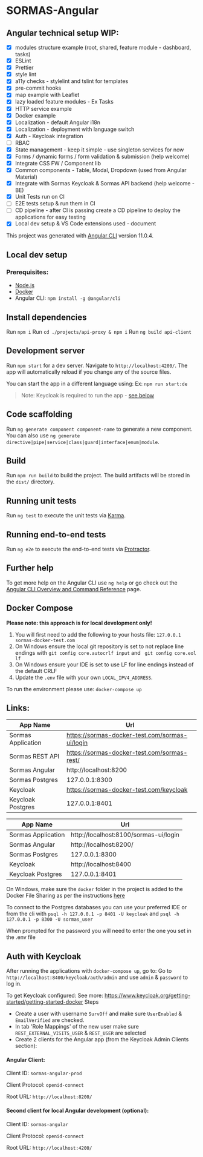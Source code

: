 # SORMAS-Angular

## Angular technical setup WIP:

- [x] modules structure example (root, shared, feature module - dashboard, tasks)
- [x] ESLint
- [x] Prettier
- [x] style lint
- [x] a11y checks - stylelint and tslint for templates
- [x] pre-commit hooks
- [x] map example with Leaflet
- [x] lazy loaded feature modules - Ex Tasks
- [x] HTTP service example
- [x] Docker example
- [x] Localization - default Angular i18n
- [x] Localization - deployment with language switch
- [x] Auth - Keycloak integration
- [ ] RBAC
- [x] State management - keep it simple - use singleton services for now
- [x] Forms / dynamic forms / form validation & submission (help welcome)
- [x] Integrate CSS FW / Component lib
- [x] Common components - Table, Modal, Dropdown (used from Angular Material)
- [x] Integrate with Sormas Keycloak & Sormas API backend (help welcome - BE)
- [x] Unit Tests run on CI
- [ ] E2E tests setup & run them in CI
- [ ] CD pipeline - after CI is passing create a CD pipeline to deploy the applications for easy testing
- [x] Local dev setup & VS Code extensions used - document

This project was generated with [Angular CLI](https://github.com/angular/angular-cli) version 11.0.4.

## Local dev setup

### Prerequisites:

- [Node.js](https://nodejs.org/en/)
- [Docker](https://docs.docker.com/get-docker/)
- Angular CLI: `npm install -g @angular/cli`

## Install dependencies

Run `npm i`
Run `cd ./projects/api-proxy & npm i`
Run `ng build api-client`

## Development server

Run `npm start` for a dev server. Navigate to `http://localhost:4200/`. The app will automatically reload if you change any of the source files.

You can start the app in a different language using:
Ex: `npm run start:de`

> Note: Keycloak is required to run the app - [see below](https://github.com/hzi-braunschweig/SORMAS-Angular#auth-with-keycloak)

## Code scaffolding

Run `ng generate component component-name` to generate a new component. You can also use `ng generate directive|pipe|service|class|guard|interface|enum|module`.

## Build

Run `npm run build` to build the project. The build artifacts will be stored in the `dist/` directory.

## Running unit tests

Run `ng test` to execute the unit tests via [Karma](https://karma-runner.github.io).

## Running end-to-end tests

Run `ng e2e` to execute the end-to-end tests via [Protractor](http://www.protractortest.org/).

## Further help

To get more help on the Angular CLI use `ng help` or go check out the [Angular CLI Overview and Command Reference](https://angular.io/cli) page.

## Docker Compose

**Please note: this approach is for local development only!**

1. You will first need to add the following to your hosts file: `127.0.0.1 sormas-docker-test.com`
2. On Windows ensure the local git repository is set to not replace line endings with
   `git config core.autocrlf input` and ` git config core.eol lf`
3. On Windows ensure your IDE is set to use LF for line endings instead of the default CRLF
4. Update the `.env` file with your own `LOCAL_IPV4_ADDRESS`.

To run the environment please use: `docker-compose up`

## Links:

| App Name           | Url                                            |
| ------------------ | ---------------------------------------------- |
| Sormas Application | https://sormas-docker-test.com/sormas-ui/login |
| Sormas REST API    | https://sormas-docker-test.com/sormas-rest/    |
| Sormas Angular     | http://localhost:8200                          |
| Sormas Postgres    | 127.0.0.1:8300                                 |
| Keycloak           | https://sormas-docker-test.com/keycloak        |
| Keycloak Postgres  | 127.0.0.1:8401                                 |

| App Name           | Url                                   |
| ------------------ | ------------------------------------- |
| Sormas Application | http://localhost:8100/sormas-ui/login |
| Sormas Angular     | http://localhost:8200/                |
| Sormas Postgres    | 127.0.0.1:8300                        |
| Keycloak           | http://localhost:8400                 |
| Keycloak Postgres  | 127.0.0.1:8401                        |

On Windows, make sure the `docker` folder in the project is added to the Docker File Sharing as per the instructions [here](https://docs.docker.com/docker-for-windows/)

To connect to the Postgres databases you can use your preferred IDE or from the cli with
`psql -h 127.0.0.1 -p 8401 -U keycloak` and
`psql -h 127.0.0.1 -p 8300 -U sormas_user`

When prompted for the password you will need to enter the one you set in the .env file

## Auth with Keycloak

After running the applications with `docker-compose up`, go to:
Go to `http://localhost:8400/keycloak/auth/admin` and use `admin` & `password` to log in.

To get Keycloak configured:
See more: https://www.keycloak.org/getting-started/getting-started-docker
Steps

- Create a user with username `SurvOff` and make sure `UserEnabled` & `EmailVerified` are checked.
- In tab 'Role Mappings' of the new user make sure `REST_EXTERNAL_VISITS_USER` & `REST_USER` are selected
- Create 2 clients for the Angular app (from the Keycloak Admin Clients section):

#### Angular Client:

Client ID: `sormas-angular-prod`

Client Protocol: `openid-connect`

Root URL: `http://localhost:8200/`

#### Second client for local Angular development (optional):

Client ID: `sormas-angular`

Client Protocol: `openid-connect`

Root URL: `http://localhost:4200/`
